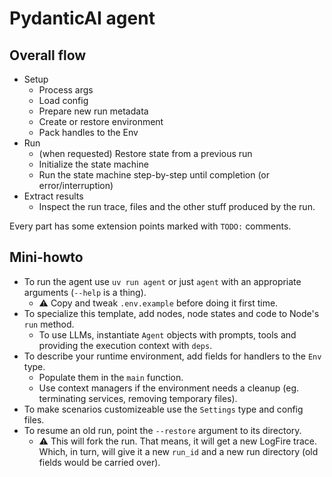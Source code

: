# PydanticAI agent

## Overall flow

- Setup
  - Process args
  - Load config
  - Prepare new run metadata
  - Create or restore environment
  - Pack handles to the Env
- Run
  - (when requested) Restore state from a previous run
  - Initialize the state machine
  - Run the state machine step-by-step until completion (or error/interruption)
- Extract results
  - Inspect the run trace, files and the other stuff produced by the run.

Every part has some extension points marked with `TODO:` comments.

## Mini-howto

- To run the agent use `uv run agent` or just `agent` with an appropriate arguments (`--help` is a thing).
  * ⚠️ Copy and tweak `.env.example` before doing it first time.
- To specialize this template, add nodes, node states and code to Node's `run` method.
  * To use LLMs, instantiate `Agent` objects with prompts, tools and providing the execution context with `deps`.
- To describe your runtime environment, add fields for handlers to the `Env` type.
  * Populate them in the `main` function.
  * Use context managers if the environment needs a cleanup (eg. terminating services, removing temporary files).
- To make scenarios customizeable use the `Settings` type and config files.
- To resume an old run, point the `--restore` argument to its directory.
  * ⚠️ This will fork the run.
    That means, it will get a new LogFire trace.
    Which, in turn, will give it a new `run_id` and a new run directory (old fields would be carried over).
